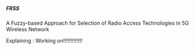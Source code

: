 ##### FRSS ########
A Fuzzy-based Approach for Selection of Radio Access Technologies in 5G Wireless Network

Explaining : Working on!!!!!!!!!!!!!
